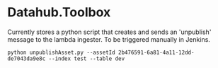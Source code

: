 # Datahub.Toolbox

Currently stores a python script that creates and sends an 'unpublish' message to the lambda ingester. To be triggered manually in Jenkins.

    python unpublishAsset.py --assetId 2b476591-6a81-4a11-12dd-de7043da9e8c --index test --table dev